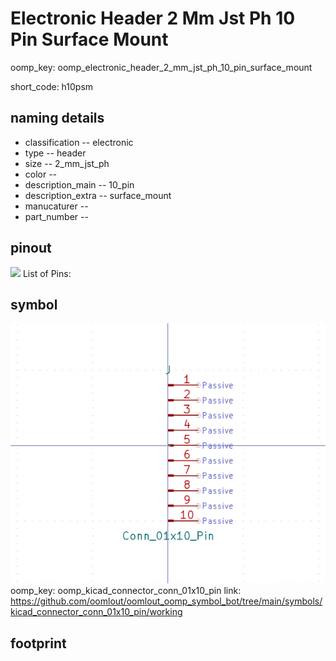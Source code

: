 # Electronic Header 2 Mm Jst Ph 10 Pin Surface Mount
oomp_key: oomp_electronic_header_2_mm_jst_ph_10_pin_surface_mount  

short_code: h10psm
## naming details
* classification -- electronic
* type -- header
* size -- 2_mm_jst_ph
* color -- 
* description_main -- 10_pin
* description_extra -- surface_mount
* manucaturer -- 
* part_number -- 
## pinout
![](working_pinout_600.png)
List of Pins:

## symbol

![](symbol/0/working/working_600.png)  
oomp_key: oomp_kicad_connector_conn_01x10_pin
link: https://github.com/oomlout/oomlout_oomp_symbol_bot/tree/main/symbols/kicad_connector_conn_01x10_pin/working


## footprint
